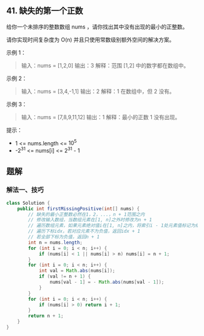 ## 41. 缺失的第一个正数

给你一个未排序的整数数组 nums ，请你找出其中没有出现的最小的正整数。

请你实现时间复杂度为 O(n) 并且只使用常数级别额外空间的解决方案。
 

示例 1：

>输入：nums = [1,2,0]
>输出：3
>解释：范围 [1,2] 中的数字都在数组中。


示例 2：

>输入：nums = [3,4,-1,1]
>输出：2
>解释：1 在数组中，但 2 没有。


示例 3：

>输入：nums = [7,8,9,11,12]
>输出：1
>解释：最小的正数 1 没有出现。
 

提示：

- 1 <= nums.length <= $10^5$
- -$2^{31}$  <= nums[i] <= $2^{31}$ - 1


## 题解

### 解法一、技巧

```java
class Solution {
    public int firstMissingPositive(int[] nums) {
        // 缺失的最小正整数必然在1，2，...，n + 1范围之内
        // 修改输入数组，当数组元素在[1, n]之外时修改为n + 1
        // 遍历数组元素，如果元素绝对值i在[1, n]之内，将索引i - 1处元素值标记为绝对值的负值
        // 遍历下标idx，若对应元素不为负值，返回idx + 1
        // 若全部下标为负值，返回n + 1
        int n = nums.length;
        for (int i = 0; i < n; i++) {
            if (nums[i] < 1 || nums[i] > n) nums[i] = n + 1;
        }
        for (int i = 0; i < n; i++) {
            int val = Math.abs(nums[i]);
            if (val != n + 1) {
                nums[val - 1] = - Math.abs(nums[val - 1]);
            }
        }
        for (int i = 0; i < n; i++) {
            if (nums[i] > 0) return i + 1;
        }
        return n + 1;
    }
}
```